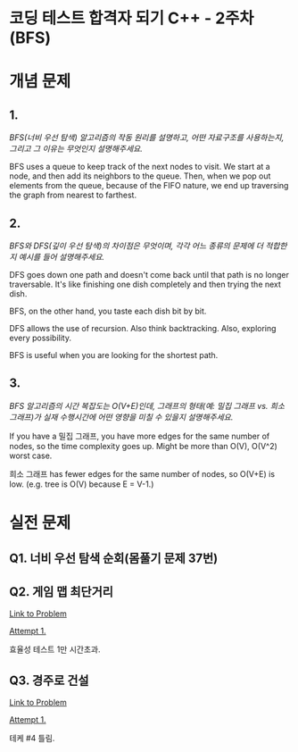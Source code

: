코딩 테스트 합격자 되기 C++ - 2주차 (BFS)
===

# 개념 문제

## 1.

_BFS(너비 우선 탐색) 알고리즘의 작동 원리를 설명하고, 어떤 자료구조를 사용하는지, 그리고 그 이유는 무엇인지 설명해주세요._

BFS uses a queue to keep track of the next nodes to visit. We start at a node, and then add its neighbors to the queue. Then, when we pop out elements from the queue, because of the FIFO nature, we end up traversing the graph from nearest to farthest.

## 2.

_BFS와 DFS(깊이 우선 탐색)의 차이점은 무엇이며, 각각 어느 종류의 문제에 더 적합한지 예시를 들어 설명해주세요._

DFS goes down one path and doesn't come back until that path is no longer traversable. It's like finishing one dish completely and then trying the next dish.

BFS, on the other hand, you taste each dish bit by bit. 

DFS allows the use of recursion. Also think backtracking. Also, exploring every possibility.

BFS is useful when you are looking for the shortest path.

## 3.

_BFS 알고리즘의 시간 복잡도는 O(V+E)인데, 그래프의 형태(예: 밀집 그래프 vs. 희소 그래프)가 실재 수행시간에 어떤 영향을 미칠 수 있을지 설명해주세요._

If you have a 밀집 그래프, you have more edges for the same number of nodes, so the time complexity goes up. Might be more than O(V), O(V^2) worst case.

희소 그래프 has fewer edges for the same number of nodes, so O(V+E) is low. (e.g. tree is O(V) because E = V-1.)

# 실전 문제

## Q1. 너비 우선 탐색 순회(몸풀기 문제 37번)

## Q2. 게임 맵 최단거리

[Link to Problem](https://school.programmers.co.kr/learn/courses/30/lessons/1844)

[Attempt 1.](week2_q2_attempt1.cpp)

효율성 테스트 1만 시간초과.

## Q3. 경주로 건설

[Link to Problem](https://school.programmers.co.kr/learn/courses/30/lessons/67259)

[Attempt 1.](week2_q3_attempt1.cpp)

테케 #4 틀림.
